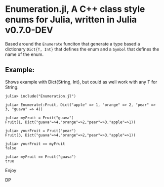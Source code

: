 # Enumeration.jl, A C++ class style enums for Julia, written in Julia v0.7.0-DEV

Based around the `Enumerate` funciton that generate a type based a dictionary `Dict{T, Int}` that defines 
the enum and a `Symbol` that defines the name of the enum.

## Example:

Shows example with Dict{String, Int}, but could as well work with any T for String.

```
julia> include("Enumeration.jl")

julia> Enumerate(:Fruit, Dict("apple" => 1, "orange" => 2, "pear" => 3, "guava" => 4))

julia> myFruit = Fruit("guava")
Fruit(1, Dict("guava"=>4,"orange"=>2,"pear"=>3,"apple"=>1))

julia> yourFruit = Fruit("pear")
Fruit(3, Dict("guava"=>4,"orange"=>2,"pear"=>3,"apple"=>1))

julia> yourFruit == myFruit
false

julia> myFruit == Fruit("guava")
true
```

Enjoy

DP
